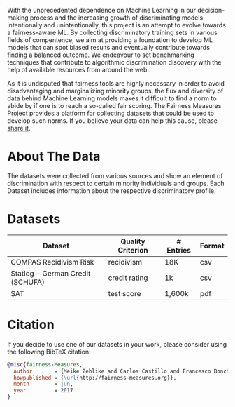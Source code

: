 <!-- http://www.tablesgenerator.com/markdown_tables# -->
With the unprecedented dependence on Machine Learning in our decision-making process and the increasing growth of discriminating models intentionally and unintentionally, this project is an attempt to evolve towards a fairness-aware ML.
By collecting discriminatory training sets in various fields of compentence, we aim at providing a foundation to develop ML models that can spot biased results and eventually contribute towards finding a balanced outcome.
We endeavour to set benchmarking techniques that contribute to algorithmic discrimination discovery with the help of available resources from around the web.

As it is undisputed that fairness tools are highly necessary in order to avoid disadvantaging and marginalizing minority groups, the flux and diversity of data behind Machine Learning models makes it difficult to find a norm to abide by if one is to reach a so-called fair scoring.
The Fairness Measures Project provides a platform for collecting datasets that could be used to develop such norms. If you believe your data can help this cause, please [share it](#).

# About The Data

The datasets were collected from various sources and show an element of discrimination with respect to certain minority individuals and groups. Each Dataset includes information about the respective discriminatory profile.


<a name ="datasets"><h1> Datasets </h1></a>

| Dataset                          	| Quality Criterion 	| # Entries 	| Format |
|----------------------------------	|-------------------	|-----------	|--------|
| COMPAS Recidivism Risk           	| recidivism        	| 18K    	    | csv |
| Statlog - German Credit (SCHUFA) 	| credit rating     	| 1k        	| csv |
| SAT                              	| test score        	| 1,600k 	    | pdf |

# Citation
If you decide to use one of our datasets in your work, please consider using the following BibTeX citation:

```bibtex
@misc{fairness-Measures,
  author       = {Meike Zehlike and Carlos Castillo and Francesco Bonchi and Sara Hajian and Mohamed Megahed},
  howpublished = {\url{http://fairness-measures.org}},
  month        = jun,
  year         = 2017
}
```
